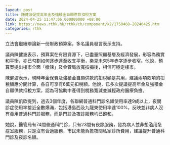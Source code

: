 ```yaml
---
layout: post
title: 陳健波促提高年金及強積金自願供款扣稅方案
date: 2024-04-25 11:47:06.000000000 +08:00
link: https://news.rthk.hk/rthk/ch/component/k2/1750468-20240425.htm
categories: rthk
---
```


立法會繼續辯論新一份財政預算案，多名議員發言表示支持。

議員陳健波表示，預算案在有限資源下，已盡量照顧基層及經濟發展，形容為務實和平衡，亦已勾劃如何逐步達至收支平衡，樂見未來5年赤字逐步收窄。他說，預算案提出樓市全面「撤辣」及金管局放寬按揭後，相信可穩定樓巿。

陳健波表示，現時年金保費及強積金自願供款的扣稅額是共用，建議兩項款項的扣稅額應分開計算，各自可享有6萬元扣稅額。他說，已多次提議提高年金及強積金自願供款扣稅方案，認為可協助中產得到稅務寬減並減輕政府醫療負擔。

議員陳凱欣提到，過去3個年度，各聯網普通科門診名額使用率達9成以上，夜間診症使用率接近全數爆滿，包括港島西及九龍東使用率達100%，反映並非病人沒有善用普通科門診服務，而是門診及夜診服務均已飽和。

她說，醫管局有74間普通科門診，只有23間有夜診服務，認為病人並非想濫用急症室服務，只是沒有合適服務，市民未能負擔夜間私家診所費用，建議提升普通科門診及夜診名額。
